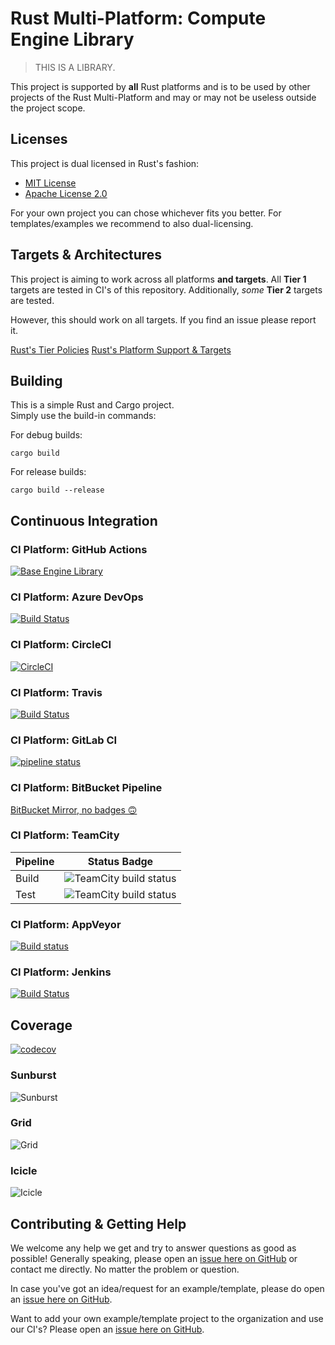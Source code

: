 # Rust Multi-Platform: Compute Engine Library

> THIS IS A LIBRARY.

This project is supported by **all** Rust platforms and is to be used by other projects of the Rust Multi-Platform and may or may not be useless outside the project scope.

## Licenses

This project is dual licensed in Rust's fashion:

- [MIT License](https://spdx.org/licenses/MIT.html)
- [Apache License 2.0](https://spdx.org/licenses/Apache-2.0.html)

For your own project you can chose whichever fits you better.
For templates/examples we recommend to also dual-licensing.

## Targets & Architectures

This project is aiming to work across all platforms **and targets**.
All **Tier 1** targets are tested in CI's of this repository.
Additionally, _some_ **Tier 2** targets are tested.

However, this should work on all targets. If you find an issue please report it.

[Rust's Tier Policies](https://doc.rust-lang.org/rustc/target-tier-policy.html)
[Rust's Platform Support & Targets](https://doc.rust-lang.org/rustc/platform-support.html)

## Building

This is a simple Rust and Cargo project.  
Simply use the build-in commands:

For debug builds:  

```shell
cargo build
```

For release builds:  

```shell
cargo build --release
```

## Continuous Integration

### CI Platform: GitHub Actions

[![Base Engine Library](https://github.com/rust-multiplatform/compute-engine-library/actions/workflows/library.yml/badge.svg)](https://github.com/rust-multiplatform/compute-engine-library/actions/workflows/library.yml)

### CI Platform: Azure DevOps

[![Build Status](https://dev.azure.com/Rust-Multiplatform/Base%20Engine%20Library/_apis/build/status/Base%20Engine%20Library?branchName=main)](https://dev.azure.com/Rust-Multiplatform/Base%20Engine%20Library/_build/latest?definitionId=4&branchName=main)

### CI Platform: CircleCI

[![CircleCI](https://dl.circleci.com/status-badge/img/gh/rust-multiplatform/compute-engine-library/tree/main.svg?style=svg)](https://dl.circleci.com/status-badge/redirect/gh/rust-multiplatform/compute-engine-library/tree/main)

### CI Platform: Travis

[![Build Status](https://app.travis-ci.com/rust-multiplatform/compute-engine-library.svg?branch=main)](https://app.travis-ci.com/rust-multiplatform/compute-engine-library)

### CI Platform: GitLab CI

[![pipeline status](https://gitlab.com/rust-multiplatform/compute-engine-library/badges/main/pipeline.svg)](https://gitlab.com/rust-multiplatform/compute-engine-library/-/commits/main)

### CI Platform: BitBucket Pipeline

[BitBucket Mirror, no badges 🙃](https://bitbucket.org/rust-multiplatform/compute-engine-library/pipelines/)

### CI Platform: TeamCity

| Pipeline | Status Badge                                                                                                                                                      |
| -------- | ----------------------------------------------------------------------------------------------------------------------------------------------------------------- |
| Build    | ![TeamCity build status](https://teamcity.jetbrains.com/app/rest/builds/buildType:id:OpenSourceProjects_RustMultiplatform_BaseEngineLibrary_Build/statusIcon.svg) |
| Test     | ![TeamCity build status](https://teamcity.jetbrains.com/app/rest/builds/buildType:id:OpenSourceProjects_RustMultiplatform_BaseEngineLibrary_Test/statusIcon.svg)  |

### CI Platform: AppVeyor

[![Build status](https://ci.appveyor.com/api/projects/status/oa83imlxgqueuyqk?svg=true)](https://ci.appveyor.com/project/Sakul6499/compute-engine-library)

### CI Platform: Jenkins

[![Build Status](https://jenkins.sakul-flee.de/job/github_rust_multiplatform/job/Compute-Engine-Library/job/main/badge/icon)](https://jenkins.sakul-flee.de/job/github_rust_multiplatform/job/Compute-Engine-Library/job/main/)

## Coverage

[![codecov](https://codecov.io/github/rust-multiplatform/compute-engine-library/branch/main/graph/badge.svg?token=9bK3wW9oNA)](https://codecov.io/github/rust-multiplatform/compute-engine-library)

### Sunburst

![Sunburst](https://codecov.io/gh/rust-multiplatform/compute-engine-library/branch/main/graphs/sunburst.svg?token=9bK3wW9oNA)

### Grid

![Grid](https://codecov.io/gh/rust-multiplatform/compute-engine-library/branch/main/graphs/tree.svg?token=9bK3wW9oNA)

### Icicle

![Icicle](https://codecov.io/gh/rust-multiplatform/compute-engine-library/branch/main/graphs/icicle.svg?token=9bK3wW9oNA)

## Contributing & Getting Help

We welcome any help we get and try to answer questions as good as possible!
Generally speaking, please open an [issue here on GitHub](issues/new) or contact me directly.
No matter the problem or question.

In case you've got an idea/request for an example/template, please do open an [issue here on GitHub](issues/new).

Want to add your own example/template project to the organization and use our CI's?
Please open an [issue here on GitHub](issues/new).
